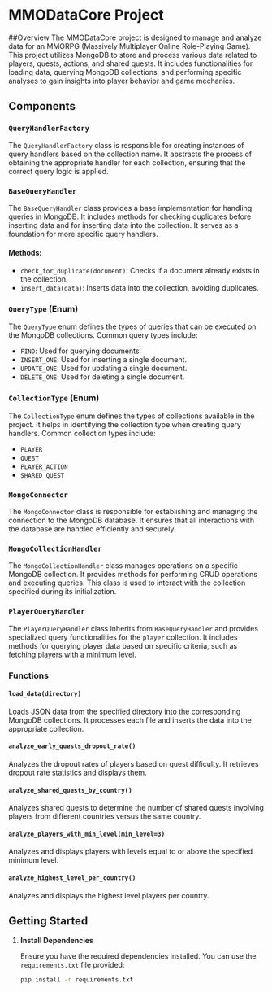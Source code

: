 # MMODataCore Project

##Overview
The MMODataCore project is designed to manage and analyze data for an MMORPG (Massively Multiplayer Online Role-Playing Game). This project utilizes MongoDB to store and process various data related to players, quests, actions, and shared quests. It includes functionalities for loading data, querying MongoDB collections, and performing specific analyses to gain insights into player behavior and game mechanics.
## Components

### `QueryHandlerFactory`

The `QueryHandlerFactory` class is responsible for creating instances of query handlers based on the collection name. It abstracts the process of obtaining the appropriate handler for each collection, ensuring that the correct query logic is applied.

### `BaseQueryHandler`

The `BaseQueryHandler` class provides a base implementation for handling queries in MongoDB. It includes methods for checking duplicates before inserting data and for inserting data into the collection. It serves as a foundation for more specific query handlers.

#### Methods:
- `check_for_duplicate(document)`: Checks if a document already exists in the collection.
- `insert_data(data)`: Inserts data into the collection, avoiding duplicates.

### `QueryType` (Enum)

The `QueryType` enum defines the types of queries that can be executed on the MongoDB collections. Common query types include:
- `FIND`: Used for querying documents.
- `INSERT_ONE`: Used for inserting a single document.
- `UPDATE_ONE`: Used for updating a single document.
- `DELETE_ONE`: Used for deleting a single document.

### `CollectionType` (Enum)

The `CollectionType` enum defines the types of collections available in the project. It helps in identifying the collection type when creating query handlers. Common collection types include:
- `PLAYER`
- `QUEST`
- `PLAYER_ACTION`
- `SHARED_QUEST`

### `MongoConnector`

The `MongoConnector` class is responsible for establishing and managing the connection to the MongoDB database. It ensures that all interactions with the database are handled efficiently and securely.

### `MongoCollectionHandler`

The `MongoCollectionHandler` class manages operations on a specific MongoDB collection. It provides methods for performing CRUD operations and executing queries. This class is used to interact with the collection specified during its initialization.

### `PlayerQueryHandler`

The `PlayerQueryHandler` class inherits from `BaseQueryHandler` and provides specialized query functionalities for the `player` collection. It includes methods for querying player data based on specific criteria, such as fetching players with a minimum level.

### Functions

#### `load_data(directory)`

Loads JSON data from the specified directory into the corresponding MongoDB collections. It processes each file and inserts the data into the appropriate collection.

#### `analyze_early_quests_dropout_rate()`

Analyzes the dropout rates of players based on quest difficulty. It retrieves dropout rate statistics and displays them.

#### `analyze_shared_quests_by_country()`

Analyzes shared quests to determine the number of shared quests involving players from different countries versus the same country.

#### `analyze_players_with_min_level(min_level=3)`

Analyzes and displays players with levels equal to or above the specified minimum level.

#### `analyze_highest_level_per_country()`

Analyzes and displays the highest level players per country.

## Getting Started

1. **Install Dependencies**

   Ensure you have the required dependencies installed. You can use the `requirements.txt` file provided:

   ```bash
   pip install -r requirements.txt
